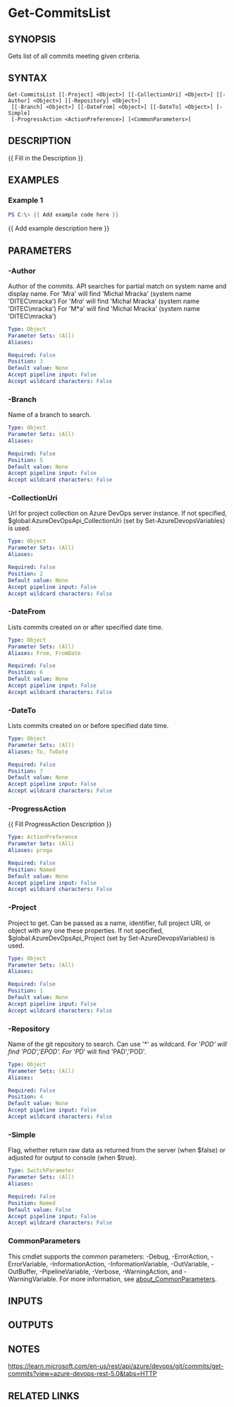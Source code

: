 ﻿---
external help file: AzureDevOpsApi-help.xml
Module Name: AzureDevOpsApi
online version:
schema: 2.0.0
---

# Get-CommitsList

## SYNOPSIS
Gets list of all commits meeting given criteria.

## SYNTAX

```
Get-CommitsList [[-Project] <Object>] [[-CollectionUri] <Object>] [[-Author] <Object>] [[-Repository] <Object>]
 [[-Branch] <Object>] [[-DateFrom] <Object>] [[-DateTo] <Object>] [-Simple]
 [-ProgressAction <ActionPreference>] [<CommonParameters>]
```

## DESCRIPTION
{{ Fill in the Description }}

## EXAMPLES

### Example 1
```powershell
PS C:\> {{ Add example code here }}
```

{{ Add example description here }}

## PARAMETERS

### -Author
Author of the commits.
API searches for partial match on system name and display name.
For 'Mra' will find 'Michal Mracka'   (system name 'DITEC\mracka')
For '*Mra*' will find 'Michal Mracka' (system name 'DITEC\mracka')
For 'M*a' will find 'Michal Mracka'   (system name 'DITEC\mracka')

```yaml
Type: Object
Parameter Sets: (All)
Aliases:

Required: False
Position: 3
Default value: None
Accept pipeline input: False
Accept wildcard characters: False
```

### -Branch
Name of a branch to search.

```yaml
Type: Object
Parameter Sets: (All)
Aliases:

Required: False
Position: 5
Default value: None
Accept pipeline input: False
Accept wildcard characters: False
```

### -CollectionUri
Url for project collection on Azure DevOps server instance.
If not specified, $global:AzureDevOpsApi_CollectionUri (set by Set-AzureDevopsVariables) is used.

```yaml
Type: Object
Parameter Sets: (All)
Aliases:

Required: False
Position: 2
Default value: None
Accept pipeline input: False
Accept wildcard characters: False
```

### -DateFrom
Lists commits created on or after specified date time.

```yaml
Type: Object
Parameter Sets: (All)
Aliases: From, FromDate

Required: False
Position: 6
Default value: None
Accept pipeline input: False
Accept wildcard characters: False
```

### -DateTo
Lists commits created on or before specified date time.

```yaml
Type: Object
Parameter Sets: (All)
Aliases: To, ToDate

Required: False
Position: 7
Default value: None
Accept pipeline input: False
Accept wildcard characters: False
```

### -ProgressAction
{{ Fill ProgressAction Description }}

```yaml
Type: ActionPreference
Parameter Sets: (All)
Aliases: proga

Required: False
Position: Named
Default value: None
Accept pipeline input: False
Accept wildcard characters: False
```

### -Project
Project to get.
Can be passed as a name, identifier, full project URI, or object with any one
these properties.
If not specified, $global:AzureDevOpsApi_Project (set by Set-AzureDevopsVariables) is used.

```yaml
Type: Object
Parameter Sets: (All)
Aliases:

Required: False
Position: 1
Default value: None
Accept pipeline input: False
Accept wildcard characters: False
```

### -Repository
Name of the git repository to search.
Can use '*' as wildcard.
For '*POD' will find 'POD','EPOD'.
For 'P*D' will find 'PAD','POD'.

```yaml
Type: Object
Parameter Sets: (All)
Aliases:

Required: False
Position: 4
Default value: None
Accept pipeline input: False
Accept wildcard characters: False
```

### -Simple
Flag, whether return raw data as returned from the server (when $false) or
adjusted for output to console (when $true).

```yaml
Type: SwitchParameter
Parameter Sets: (All)
Aliases:

Required: False
Position: Named
Default value: False
Accept pipeline input: False
Accept wildcard characters: False
```

### CommonParameters
This cmdlet supports the common parameters: -Debug, -ErrorAction, -ErrorVariable, -InformationAction, -InformationVariable, -OutVariable, -OutBuffer, -PipelineVariable, -Verbose, -WarningAction, and -WarningVariable. For more information, see [about_CommonParameters](http://go.microsoft.com/fwlink/?LinkID=113216).

## INPUTS

## OUTPUTS

## NOTES
https://learn.microsoft.com/en-us/rest/api/azure/devops/git/commits/get-commits?view=azure-devops-rest-5.0&tabs=HTTP

## RELATED LINKS
